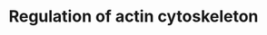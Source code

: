---
annotations:
- id: PW:0000648
  parent: signaling pathway
  type: Pathway Ontology
  value: cell adhesion signaling pathway
- id: PW:0000004
  parent: regulatory pathway
  type: Pathway Ontology
  value: regulatory pathway
authors:
- 169.230.77.174
- MaintBot
- AlexanderPico
- Khanspers
- Diana.gco
- Ddigles
- Mkutmon
- Egonw
- Zari
- Finterly
- Eweitz
citedin:
- link: PMC6834541
  title: Altered Levels of Proteins and Phosphoproteins, in the Absence of Early Causative
    Transcriptional Changes, Shape the Molecular Pathogenesis in the Brain of Young
    Presymptomatic Ki91 SCA3/MJD Mouse (2019)
description: A cytoskeleton is a complex, dynamic network of interlinking protein
  filaments that extends from the cell nucleus to the cell membrane. Actin filaments,
  composed of the abundant actin protein, are a main component of the cytoskeleton,
  playing a key role muscle contraction.  http://www.genome.jp/kegg/pathway/hsa/hsa04810.html   Proteins
  on this pathway have targeted assays available via the [https://assays.cancer.gov/available_assays?wp_id=WP51
  CPTAC Assay Portal]
last-edited: 2023-04-18
ndex: dfc4f4b4-8b60-11eb-9e72-0ac135e8bacf
organisms:
- Homo sapiens
redirect_from:
- /index.php/Pathway:WP51
- /instance/WP51
- /instance/WP51_r126235
revision: r126235
schema-jsonld:
- '@context': https://schema.org/
  '@id': https://wikipathways.github.io/pathways/WP51.html
  '@type': Dataset
  creator:
    '@type': Organization
    name: WikiPathways
  description: A cytoskeleton is a complex, dynamic network of interlinking protein
    filaments that extends from the cell nucleus to the cell membrane. Actin filaments,
    composed of the abundant actin protein, are a main component of the cytoskeleton,
    playing a key role muscle contraction.  http://www.genome.jp/kegg/pathway/hsa/hsa04810.html   Proteins
    on this pathway have targeted assays available via the [https://assays.cancer.gov/available_assays?wp_id=WP51
    CPTAC Assay Portal]
  keywords:
  - ABI2
  - ACTB
  - ACTG1
  - ACTN1
  - APC
  - ARHGEF1
  - ARHGEF4
  - ARHGEF6
  - ARHGEF7
  - ARPC5
  - Acetylcholine
  - Apc2
  - BAIAP2
  - BCAR1
  - BDKRB1
  - BDKRB2
  - BRAF
  - Bradykinin
  - C11orf13
  - C3orf10
  - CD14
  - CDC42
  - CFL1
  - CFL2
  - CHRM1
  - CHRM2
  - CHRM3
  - CHRM4
  - CHRM5
  - CRK
  - CSK
  - CYFIP2
  - DIAP1
  - DIAP3
  - DOCK1
  - EGF
  - EGFR
  - ENAH
  - F2
  - F2R
  - FGD1
  - FGF1
  - FGF10
  - FGF11
  - FGF12
  - FGF13
  - FGF14
  - FGF15/19
  - FGF16
  - FGF17
  - FGF18
  - FGF2
  - FGF20
  - FGF21
  - FGF22
  - FGF23
  - FGF3
  - FGF4
  - FGF5
  - FGF6
  - FGF7
  - FGF8
  - FGF9
  - FGFR1
  - FGFR2
  - FGFR3
  - FGFR4
  - FN1
  - GIT1
  - GNA12
  - GNA13
  - GNG12
  - GRLF1
  - GSN
  - IQGAP1
  - ITGA1
  - KRAS
  - LIMK1
  - LPS
  - MAP2K1
  - MAP2K2
  - MAPK1
  - MAPK3
  - MAPK4
  - MAPK6
  - MOS
  - MRAS
  - MSN
  - MYH10
  - MYL1
  - MYL3
  - MYLK
  - NCKAP1
  - NRAS
  - PAK1
  - PAK2
  - PAK3
  - PAK4
  - PAK6
  - PAK7
  - PDGFA
  - PDGFB
  - PDGFRA
  - PDGFRB
  - PFN1
  - PIK3C2A
  - PIK3C2G
  - PIK3C3
  - PIK3CA
  - PIK3CB
  - PIK3CD
  - PIK3CG
  - PIK3R1
  - PIK3R2
  - PIK3R3
  - PIK3R4
  - PIK3R5
  - PIP2
  - PIP3
  - PIP5K1A
  - PIP5K1B
  - PIP5K1C
  - PIP5K2A
  - PIP5K2B
  - PIP5K2C
  - PIP5KL1
  - PPP1R12A
  - PTK2
  - PXN
  - Pik3c2b
  - RAC1
  - RAC1P2
  - RAC1P4
  - RAC2
  - RAC3
  - RAF1
  - RDX
  - RHOA
  - ROCK1
  - ROCK2
  - RRAS
  - RRAS2
  - SLC9A1
  - SOS1
  - SOS2
  - SSH1
  - SSH2
  - SSH3
  - TMSB4X
  - VAV1
  - VCL
  - VIL1
  - VIL2
  - WAS
  - WASF1
  - WASF2
  license: CC0
  name: Regulation of actin cytoskeleton
seo: CreativeWork
title: Regulation of actin cytoskeleton
wpid: WP51
---